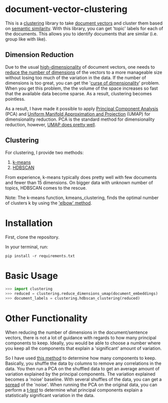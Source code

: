 # document-vector-clustering

This is a [clustering](https://en.wikipedia.org/wiki/Cluster_analysis) library to take [document vectors](https://towardsdatascience.com/document-embedding-techniques-fed3e7a6a25d) and cluster them based on [semantic similarity](https://en.wikipedia.org/wiki/Semantic_similarity#:~:text=Semantic%20similarity%20is%20a%20metric,as%20opposed%20to%20lexicographical%20similarity.). With this library, you can get 'topic' labels for each of the documents. This allows you to identify documents that are similar (i.e. group like with like).

## Dimension Reduction
Due to the usual [high-dimensionality](https://en.wikipedia.org/wiki/Dimension#Additional_dimensions) of document vectors, one needs to [reduce the number of dimensions](https://en.wikipedia.org/wiki/Dimensionality_reduction#:~:text=Dimensionality%20reduction%2C%20or%20dimension%20reduction,close%20to%20its%20intrinsic%20dimension.) of the vectors to a more manageable size without losing too much of the variation in the data. If the number of dimensions is too great, you can get the '[curse of dimensionality](https://en.wikipedia.org/wiki/Curse_of_dimensionality)' problem. When you get this problem, the the volume of the space increases so fast that the available data become sparse. As a result, clustering becomes pointless. 

As a result, I have made it possible to apply [Principal Component Analysis](https://en.wikipedia.org/wiki/Principal_component_analysis#:~:text=Principal%20component%20analysis%20(PCA)%20is,components%20and%20ignoring%20the%20rest.) (PCA) and [Uniform Manifold Approximation and Projection](https://arxiv.org/abs/1802.03426) (UMAP) for dimensionality reduction. PCA is the standard method for dimensionality reduction, however, [UMAP does pretty well](https://towardsdatascience.com/tsne-vs-umap-global-structure-4d8045acba17#:~:text=UMAP%20for%20Non%2DLinear%20Manifold&text=This%20is%20because%20PCA%20as,2D%20dimensionality%20of%20the%20data.).  

## Clustering
For clustering, I provide two methods:
1. [k-means](https://en.wikipedia.org/wiki/K-means_clustering)
2. [HDBSCAN](https://en.wikipedia.org/wiki/DBSCAN)

From experience, k-means typically does pretty well with few documents and fewer than 15 dimensions. On bigger data with unknown number of topics, HDBSCAN comes to the rescue.  

Note: The k-means function, kmeans_clustering, finds the optimal number of clusters k by using the ['elbow' method](https://www.geeksforgeeks.org/elbow-method-for-optimal-value-of-k-in-kmeans/). 

# Installation

First, clone the repository. 

In your terminal, run:  
```
pip install -r requirements.txt
```

# Basic Usage

```python
>>> import clustering
>>> reduced = clustering.reduce_dimensions_umap(document_embeddings)
>>> document_labels = clustering.hdbscan_clustering(reduced)
```

# Other Functionality
When reducing the number of dimensions in the document/sentence vectors, there is not a lot of guidance with regards to how many principal components to keep. Ideally, you would be able to choose a number where you keep all the components that explain a 'significant' amount of variation.  

So I have used [this method](https://towardsdatascience.com/how-to-tune-hyperparameters-of-tsne-7c0596a18868) to determine how many components to keep. Basically, you shuffle the data by columns to remove any correlations in the data. You then run a PCA on the shuffled data to get an average amount of variation explained by the principal components. The variation explained becomes a 'noise' baseline. With several shuffles of the data, you can get a [spread](https://en.wikipedia.org/wiki/Statistical_dispersion) of the 'noise'. When running the PCA on the original data, you can perform a [t-test](https://en.wikipedia.org/wiki/Student%27s_t-test) to determine what principal components explain a statistically significant variation in the data. 